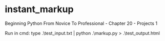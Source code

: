 # instant_markup
Beginning Python From Novice To Professional - Chapter 20 - Projects 1

Run in cmd:
type .\test_input.txt | python .\markup.py > .\test_output.html
